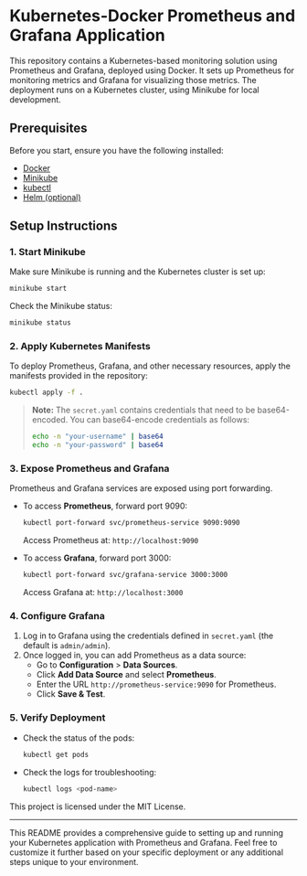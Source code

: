 # Kubernetes-Docker Prometheus and Grafana Application

This repository contains a Kubernetes-based monitoring solution using Prometheus and Grafana, deployed using Docker. It sets up Prometheus for monitoring metrics and Grafana for visualizing those metrics. The deployment runs on a Kubernetes cluster, using Minikube for local development.

## Prerequisites

Before you start, ensure you have the following installed:

- [Docker](https://www.docker.com/)
- [Minikube](https://minikube.sigs.k8s.io/docs/start/)
- [kubectl](https://kubernetes.io/docs/tasks/tools/)
- [Helm (optional)](https://helm.sh/docs/intro/install/)

## Setup Instructions

### 1. Start Minikube

Make sure Minikube is running and the Kubernetes cluster is set up:

```bash
minikube start
```

Check the Minikube status:

```bash
minikube status
```

### 2. Apply Kubernetes Manifests

To deploy Prometheus, Grafana, and other necessary resources, apply the manifests provided in the repository:

```bash
kubectl apply -f .
```

> **Note:** The `secret.yaml` contains credentials that need to be base64-encoded. You can base64-encode credentials as follows:
> 
> ```bash
> echo -n "your-username" | base64
> echo -n "your-password" | base64
> ```

### 3. Expose Prometheus and Grafana

Prometheus and Grafana services are exposed using port forwarding.

- To access **Prometheus**, forward port 9090:

  ```bash
  kubectl port-forward svc/prometheus-service 9090:9090
  ```

  Access Prometheus at: `http://localhost:9090`

- To access **Grafana**, forward port 3000:

  ```bash
  kubectl port-forward svc/grafana-service 3000:3000
  ```

  Access Grafana at: `http://localhost:3000`

### 4. Configure Grafana

1. Log in to Grafana using the credentials defined in `secret.yaml` (the default is `admin/admin`).
2. Once logged in, you can add Prometheus as a data source:
   - Go to **Configuration** > **Data Sources**.
   - Click **Add Data Source** and select **Prometheus**.
   - Enter the URL `http://prometheus-service:9090` for Prometheus.
   - Click **Save & Test**.

### 5. Verify Deployment

- Check the status of the pods:

  ```bash
  kubectl get pods
  ```

- Check the logs for troubleshooting:

  ```bash
  kubectl logs <pod-name>
  ```


This project is licensed under the MIT License.

---

This README provides a comprehensive guide to setting up and running your Kubernetes application with Prometheus and Grafana. Feel free to customize it further based on your specific deployment or any additional steps unique to your environment.
